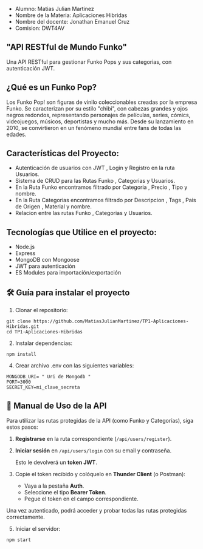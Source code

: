 - Alumno: Matias Julian Martinez
- Nombre de la Materia: Aplicaciones Hibridas
- Nombre del docente: Jonathan Emanuel Cruz
- Comision: DWT4AV


## "API RESTful de Mundo Funko" 

Una API RESTful para gestionar Funko Pops y sus categorias, con autenticación JWT.

## ¿Qué es un Funko Pop? 
Los Funko Pop! son figuras de vinilo coleccionables creadas por la empresa Funko. Se caracterizan por su estilo "chibi", con cabezas grandes y ojos negros redondos, representando personajes de películas, series, cómics, videojuegos, músicos, deportistas y mucho más. Desde su lanzamiento en 2010, se convirtieron en un fenómeno mundial entre fans de todas las edades.


 ## Características del Proyecto:

- Autenticación de usuarios con JWT , Login y Registro en la ruta Usuarios.
- Sistema de CRUD para las Rutas Funko , Categorias y Usuarios.
- En la Ruta Funko encontramos filtrado por Categoria , Precio , Tipo y nombre.
- En la Ruta Categorias encontramos filtrado por Descripcion , Tags , Pais de Origen , Material y nombre.
- Relacion entre las rutas Funko , Categorias y Usuarios.


## Tecnologías que Utilice en el proyecto:

- Node.js
- Express
- MongoDB con Mongoose
- JWT para autenticación
- ES Modules para importación/exportación

## 🛠️ Guía para instalar el proyecto


1. Clonar el repositorio:
```
git clone https://github.com/MatiasJulianMartinez/TP1-Aplicaciones-Hibridas.git
cd TP1-Aplicaciones-Hibridas
```

2. Instalar dependencias:
```
npm install
```

4. Crear archivo .env con las siguientes variables:
```
MONGODB_URI= " Uri de Mongodb "
PORT=3000
SECRET_KEY=mi_clave_secreta
```

## 📘 Manual de Uso de la API

Para utilizar las rutas protegidas de la API (como Funko y Categorías), siga estos pasos:

1. **Registrarse** en la ruta correspondiente (`/api/users/register`).
2. **Iniciar sesión** en `/api/users/login` con su email y contraseña.

   Esto le devolverá un **token JWT**.

3. Copie el token recibido y colóquelo en **Thunder Client** (o Postman):

   - Vaya a la pestaña **Auth**.
   - Seleccione el tipo **Bearer Token**.
   - Pegue el token en el campo correspondiente.

Una vez autenticado, podrá acceder y probar todas las rutas protegidas correctamente.

5. Iniciar el servidor:
```
npm start
```

